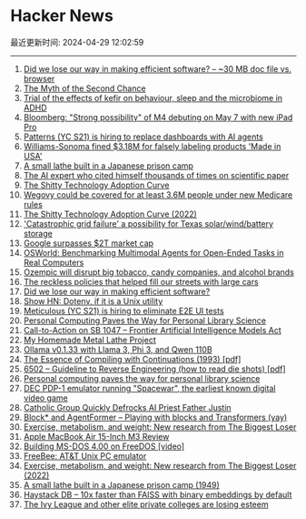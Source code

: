 # Hacker News

最近更新时间: 2024-04-29 12:02:59

--- 
1. [Did we lose our way in making efficient software? – ~30 MB doc file vs. browser](https://rufatmammadli.medium.com/did-we-lose-our-way-in-making-efficient-software-30-mb-doc-file-vs-browser-fed12dd866a4) 
2. [The Myth of the Second Chance](https://ft.pressreader.com/article/282557318242321) 
3. [Trial of the effects of kefir on behaviour, sleep and the microbiome in ADHD](https://www.ncbi.nlm.nih.gov/pmc/articles/PMC10711914/) 
4. [Bloomberg: "Strong possibility" of M4 debuting on May 7 with new iPad Pro](https://www.macrumors.com/2024/04/28/ipad-pro-m4-chip-and-apple-pencil-haptic-rumors/) 
5. [Patterns (YC S21) is hiring to replace dashboards with AI agents](https://patterns.app/) 
6. [Williams-Sonoma fined $3.18M for falsely labeling products 'Made in USA'](https://www.scrippsnews.com/business/company-news/williams-sonoma-fined-3-18-million-dollars-for-falsely-labeling-products-as-made-in-usa) 
7. [A small lathe built in a Japanese prison camp](http://www.lathes.co.uk/bradley-pow-lathe/) 
8. [The AI expert who cited himself thousands of times on scientific paper](https://english.elpais.com/science-tech/2024-04-26/the-seven-lies-of-the-ai-expert-who-cited-himself-thousands-of-times-on-scientific-papers.html) 
9. [The Shitty Technology Adoption Curve](https://pluralistic.net/2022/08/21/great-taylors-ghost/#solidarity-or-bust) 
10. [Wegovy could be covered for at least 3.6M people under new Medicare rules](https://www.kff.org/medicare/issue-brief/a-new-use-for-wegovy-opens-the-door-to-medicare-coverage-for-millions-of-people-with-obesity/) 
11. [The Shitty Technology Adoption Curve (2022)](https://pluralistic.net/2022/08/21/great-taylors-ghost/#solidarity-or-bust) 
12. ['Catastrophic grid failure' a possibility for Texas solar/wind/battery storage](https://www.houstonchronicle.com/business/energy/article/ercot-grid-failure-renewable-19416583.php) 
13. [Google surpasses $2T market cap](https://qz.com/google-alphabet-stock-market-cap-ai-earnings-1851439308) 
14. [OSWorld: Benchmarking Multimodal Agents for Open-Ended Tasks in Real Computers](https://os-world.github.io/) 
15. [Ozempic will disrupt big tobacco, candy companies, and alcohol brands](https://curingaddiction.substack.com/p/growing-concerns-that-ozempic-will) 
16. [The reckless policies that helped fill our streets with large cars](https://www.vox.com/future-perfect/24139147/suvs-trucks-popularity-federal-policy-pollution) 
17. [Did we lose our way in making efficient software?](https://rufatmammadli.medium.com/did-we-lose-our-way-in-making-efficient-software-30-mb-doc-file-vs-browser-fed12dd866a4) 
18. [Show HN: Dotenv, if it is a Unix utility](https://github.com/gyf304/dotenv) 
19. [Meticulous (YC S21) is hiring to eliminate E2E UI tests](https://news.ycombinator.com/item?id=40191915) 
20. [Personal Computing Paves the Way for Personal Library Science](https://www.bramadams.dev/issue-55/) 
21. [Call-to-Action on SB 1047 – Frontier Artificial Intelligence Models Act](https://www.affuture.org/post/9-context/) 
22. [My Homemade Metal Lathe Project](https://www.backyardmetalcasting.com/lathe1.html) 
23. [Ollama v0.1.33 with Llama 3, Phi 3, and Qwen 110B](https://github.com/ollama/ollama/releases/tag/v0.1.33-rc5) 
24. [The Essence of Compiling with Continuations (1993) [pdf]](https://dl.acm.org/doi/pdf/10.1145/173262.155113) 
25. [6502 – Guideline to Reverse Engineering (how to read die shots) [pdf]](https://downloads.reactivemicro.com/Electronics/Reverse%20Engineering/6502%20-%20Guideline%20to%20Reverse%20Engineering%20v1.0.pdf) 
26. [Personal computing paves the way for personal library science](https://www.bramadams.dev/issue-55/) 
27. [DEC PDP-1 emulator running "Spacewar", the earliest known digital video game](https://www.masswerk.at/spacewar/index.html) 
28. [Catholic Group Quickly Defrocks AI Priest Father Justin](https://futurism.com/catholics-defrock-ai-priest-hallucinations) 
29. [Block* and AgentFormer – Playing with blocks and Transformers (yay)](https://github.com/rayking99/BlockStar) 
30. [Exercise, metabolism, and weight: New research from The Biggest Loser](https://www.health.harvard.edu/blog/exercise-metabolism-and-weight-new-research-from-the-biggest-loser-202201272676) 
31. [Apple MacBook Air 15-Inch M3 Review](https://www.thurrott.com/mobile/mac-and-macos/301371/apple-macbook-air-15-inch-m3-review) 
32. [Building MS-DOS 4.00 on FreeDOS [video]](https://www.youtube.com/watch?v=X7r76V_gWQ8) 
33. [FreeBee: AT&T Unix PC emulator](https://www.philpem.me.uk/code/3b1emu) 
34. [Exercise, metabolism, and weight: New research from The Biggest Loser (2022)](https://www.health.harvard.edu/blog/exercise-metabolism-and-weight-new-research-from-the-biggest-loser-202201272676) 
35. [A small lathe built in a Japanese prison camp (1949)](http://www.lathes.co.uk/bradley-pow-lathe/) 
36. [Haystack DB – 10x faster than FAISS with binary embeddings by default](https://github.com/carsonpo/haystackdb) 
37. [The Ivy League and other elite private colleges are losing esteem](https://www.natesilver.net/p/go-to-a-state-school) 

